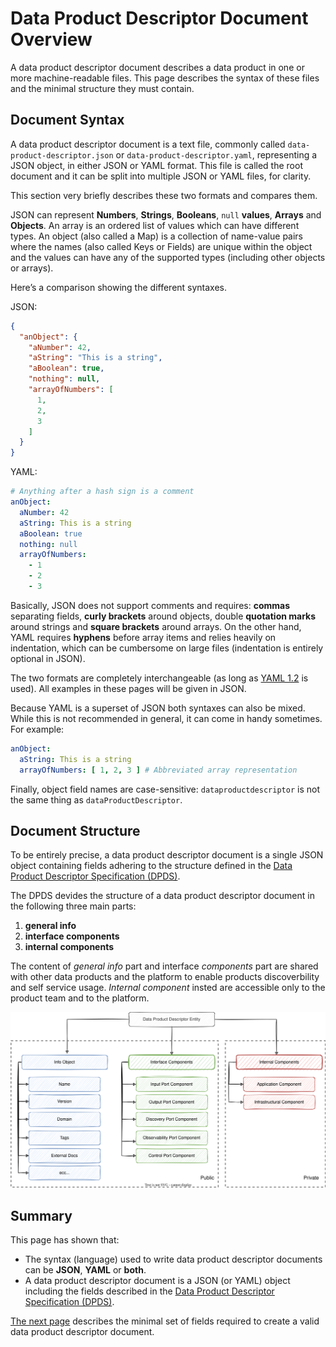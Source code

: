 # Data Product Descriptor Document Overview
A data product descriptor document describes a data product in one or more machine-readable files. This page describes the syntax of these files and the minimal structure they must contain.

## Document Syntax
A data product descriptor document is a text file, commonly called `data-product-descriptor.json` or `data-product-descriptor.yaml`, representing a JSON object, in either JSON or YAML format. This file is called the root document and it can be split into multiple JSON or YAML files, for clarity.

This section very briefly describes these two formats and compares them.

JSON can represent **Numbers**, **Strings**, **Booleans**, `null` **values**, **Arrays** and **Objects**. An array is an ordered list of values which can have different types. An object (also called a Map) is a collection of name-value pairs where the names (also called Keys or Fields) are unique within the object and the values can have any of the supported types (including other objects or arrays).

Here’s a comparison showing the different syntaxes.

JSON:

```json
{
  "anObject": {
    "aNumber": 42,
    "aString": "This is a string",
    "aBoolean": true,
    "nothing": null,
    "arrayOfNumbers": [
      1,
      2,
      3
    ]
  }
}
```

YAML:

```yaml
# Anything after a hash sign is a comment
anObject:
  aNumber: 42
  aString: This is a string
  aBoolean: true
  nothing: null
  arrayOfNumbers:
    - 1
    - 2
    - 3
```

Basically, JSON does not support comments and requires: **commas** separating fields, **curly brackets** around objects, double **quotation marks** around strings and **square brackets** around arrays. On the other hand, YAML requires **hyphens** before array items and relies heavily on indentation, which can be cumbersome on large files (indentation is entirely optional in JSON).

The two formats are completely interchangeable (as long as [YAML 1.2](https://en.wikipedia.org/wiki/YAML#Comparison_with_JSON) is used). All examples in these pages will be given in JSON.

Because YAML is a superset of JSON both syntaxes can also be mixed. While this is not recommended in general, it can come in handy sometimes. For example:

```yaml
anObject:
  aString: This is a string
  arrayOfNumbers: [ 1, 2, 3 ] # Abbreviated array representation
```

Finally, object field names are case-sensitive: `dataproductdescriptor` is not the same thing as `dataProductDescriptor`.


## Document Structure
To be entirely precise, a data product descriptor document is a single JSON object containing fields adhering to the structure defined in the [Data Product Descriptor Specification (DPDS)](../resources/specifications/README.md).

The DPDS devides the structure of a data product descriptor document in the following three main parts:

1. **general info**
1. **interface components**
1. **internal components**

The content of *general info* part and interface *components* part are shared with other data products and the platform to enable products discoverbility and self service usage. *Internal component* insted are accessible only to the product team and to the platform.

![open-data-mesh descriptor components](../images/dpds-structure.svg)

## Summary
This page has shown that:

- The syntax (language) used to write data product descriptor documents can be **JSON**, **YAML** or **both**.
- A data product descriptor document is a JSON (or YAML) object including the fields described in the [Data Product Descriptor Specification (DPDS)](../resources/specifications/README.md).

[The next page](./info.md) describes the minimal set of fields required to create a valid data product descriptor document.